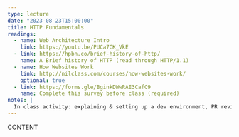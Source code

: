 ```yaml
---
type: lecture
date: "2023-08-23T15:00:00"
title: HTTP Fundamentals
readings:
  - name: Web Architecture Intro
    link: https://youtu.be/PUCa7CK_VkE
  - link: https://hpbn.co/brief-history-of-http/
    name: A Brief history of HTTP (read through HTTP/1.1)
  - name: How Websites Work
    link: http://nilclass.com/courses/how-websites-work/
    optional: true
  - link: https://forms.gle/BginkDWwRAE3CafC9
    name: Complete this survey before class (required)
notes: |
  In class activity: explaining & setting up a dev environment, PR review if we have time
---
```


CONTENT
